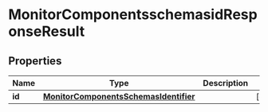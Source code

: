 # MonitorComponentsschemasidResponseResult

## Properties
Name | Type | Description | Notes
------------ | ------------- | ------------- | -------------
**id** | [**MonitorComponentsSchemasIdentifier**](MonitorComponentsSchemasIdentifier.md) |  |  [optional]
